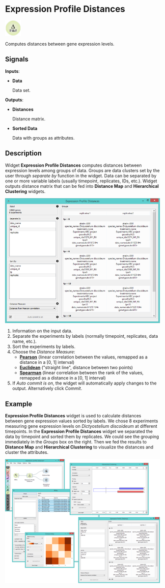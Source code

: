 Expression Profile Distances
============================

![image](icons/expression-profile-distances.png)

Computes distances between gene expression levels.

Signals
-------

**Inputs**:

- **Data**

  Data set.

**Outputs**:

- **Distances**

  Distance matrix.
  
- **Sorted Data**

  Data with groups as attributes.

Description
-----------

Widget **Expression Profile Distances** computes distances between expression levels among groups of data.
Groups are data clusters set by the user through *separate by* function in the widget. Data can be separated by one or
more variable labels (usually timepoint, replicates, IDs, etc.). Widget outputs distance matrix that can be fed into
**Distance Map** and **Hierarchical Clustering** widgets.

![Distances Widget](images/ExpressionProfileDistances3-stamped.png)

1. Information on the input data.
2. Separate the experiments by labels (normally timepoint, replicates, data name, etc.).
3. Sort the experiments by labels.
4. Choose the *Distance Measure*:
    - [**Pearson**](https://en.wikipedia.org/wiki/Pearson_product-moment_correlation_coefficient) (linear correlation between the values, remapped as a distance in a [0, 1] interval)
    - [**Euclidean**](https://en.wikipedia.org/wiki/Euclidean_distance) ("straight line", distance between two points)
    - [**Spearman**](https://en.wikipedia.org/wiki/Spearman's_rank_correlation_coefficient) (linear correlation between the rank of the values, remapped as a distance in a [0, 1] interval)
5. If *Auto commit is on*, the widget will automatically apply changes to the output. Alternatively click *Commit*.

Example
-------

**Expression Profile Distances** widget is used to calculate distances between gene expression values
sorted by labels. We chose 8 experiments measuring gene expression levels on *Dictyostelium discoideum* at
different timepoints. In the **Expression Profile Distances** widget we separated the data by timepoint
and sorted them by replicates. We could see the grouping immediately in the *Groups* box on the right. Then we
fed the results to **Distance Map** and **Hierarchical Clustering** to visualize the distances 
and cluster the attributes.

<img src="images/ExpressionProfileDistances-Example.png" alt="image" width="600">
